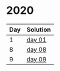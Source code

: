 # 2020

| Day | Solution |
| --- | --- |
| 1 | [day 01](/2020/day_01/src/main.rs) |
| 8 | [day 08](/2020/day_08/src/main.rs) |
| 9 | [day 09](/2020/day_09/src/main.rs) |
